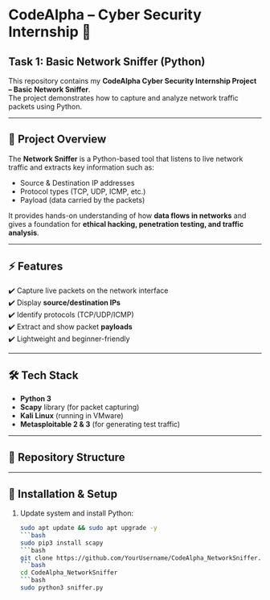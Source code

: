 # CodeAlpha – Cyber Security Internship 🚀
## Task 1: Basic Network Sniffer (Python)

This repository contains my **CodeAlpha Cyber Security Internship Project – Basic Network Sniffer**.  
The project demonstrates how to capture and analyze network traffic packets using Python.

---

## 📌 Project Overview
The **Network Sniffer** is a Python-based tool that listens to live network traffic and extracts key information such as:
- Source & Destination IP addresses  
- Protocol types (TCP, UDP, ICMP, etc.)  
- Payload (data carried by the packets)  

It provides hands-on understanding of how **data flows in networks** and gives a foundation for **ethical hacking, penetration testing, and traffic analysis**.

---

## ⚡ Features
✔️ Capture live packets on the network interface  
✔️ Display **source/destination IPs**  
✔️ Identify protocols (TCP/UDP/ICMP)  
✔️ Extract and show packet **payloads**  
✔️ Lightweight and beginner-friendly  

---

## 🛠️ Tech Stack
- **Python 3**  
- **Scapy** library (for packet capturing)  
- **Kali Linux** (running in VMware)  
- **Metasploitable 2 & 3** (for generating test traffic)  

---

## 📂 Repository Structure

---

## 🚀 Installation & Setup

1. Update system and install Python:
   ```bash
   sudo apt update && sudo apt upgrade -y
   ```bash
   sudo pip3 install scapy
   ```bash
   git clone https://github.com/YourUsername/CodeAlpha_NetworkSniffer.git
   ```bash
   cd CodeAlpha_NetworkSniffer
   ```bash
   sudo python3 sniffer.py
